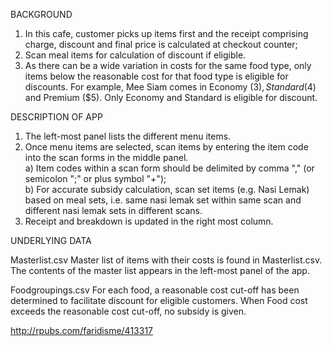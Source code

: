 BACKGROUND

1. In this cafe, customer picks up items first and the receipt comprising charge, discount and final price is calculated at checkout counter; 
2. Scan meal items for calculation of discount if eligible.  
3. As there can be a wide variation in costs for the same food type, only items below the reasonable cost for that food type is eligible for discounts. 
    For example, Mee Siam comes in Economy ($3), Standard ($4)  and Premium ($5). Only Economy and Standard is eligible for discount.

DESCRIPTION OF APP
1. The left-most panel lists the different menu items.  
2. Once menu items are selected, scan items by entering the item code into the scan forms in the middle panel.    
   a) Item codes within a scan form should be delimited by comma "," (or semicolon ";" or plus symbol "+");    
   b) For accurate subsidy calculation, scan set items (e.g. Nasi Lemak) based on meal sets, i.e. same nasi lemak set within same scan and different nasi lemak sets in different scans. 
3. Receipt and breakdown is updated in the right most column.  

UNDERLYING DATA

Masterlist.csv
Master list of items with their costs is found in Masterlist.csv. 
The contents of the master list appears in the left-most panel of the app.  

Foodgroupings.csv
For each food, a reasonable cost cut-off has been determined to facilitate discount for eligible customers. 
When Food cost exceeds the reasonable cost cut-off, no subsidy is given.

http://rpubs.com/faridisme/413317
